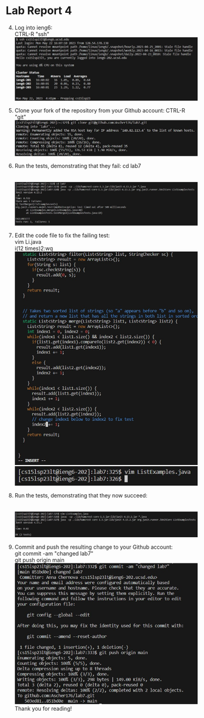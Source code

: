 # Lab Report 4
4. Log into ieng6:  
    CTRL-R "ssh"<enter>  
    ![4](4.jpg)  

5. Clone your fork of the repository from your Github account: 
    CTRL-R "git"<enter>     
    ![5](5.jpg)    
  
6. Run the tests, demonstrating that they fail:
    cd lab7<enter>  
    <up><up><up><up><enter>  
    <up><up><up><up><enter>  
    ![6](6.jpg)  
    
7. Edit the code file to fix the failing test:  
    vim Li<tab>.java<enter>  
    i<up><up><up><up><up><up><right>(12 times)<delete>2<esc>:wq   
    ![71](71.jpg)   
    ![72](72.jpg)    
    
8. Run the tests, demonstrating that they now succeed:  
    <up><up><up><enter>  
    <up><up><up><enter>  
    ![8](8.jpg)  
      
9. Commit and push the resulting change to your Github account:  
    git commit -am "changed lab7"<enter>  
    git push origin main<enter>  
    ![9](9.jpg)  
Thank you for reading!

